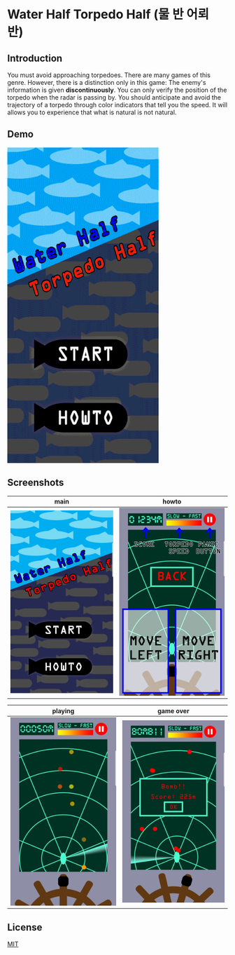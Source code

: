 # Water Half Torpedo Half (물 반 어뢰 반)

## Introduction

You must avoid approaching torpedoes. There are many games of this genre. However, there is a distinction only in this game: The enemy's information is given **discontinuously**. You can only verify the position of the torpedo when the radar is passing by. You should anticipate and avoid the trajectory of a torpedo through color indicators that tell you the speed. It will allows you to experience that what is natural is not natural.

## Demo

![](./doc/images/demo.gif)

## Screenshots

main | howto
:-------------------------:|:-------------------------:
![](./doc/images/main.jpg) | ![](./doc/images/howto.jpg)

playing | game over
:-------------------------:|:-------------------------:
![](./doc/images/play.jpg) | ![](./doc/images/end.jpg)

## License

[MIT](https://github.com/ialy1595/Water-Half-Torpedo-Half/blob/master/LICENSE)
